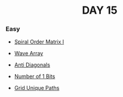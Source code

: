 <h1 align="center"> 
DAY 15
</h1>

### Easy

- [Spiral Order Matrix I](https://github.com/asthakri50/100_DAYS_OF_CODE/blob/main/Day15/1.java)

- [Wave Array](https://github.com/asthakri50/100_DAYS_OF_CODE/blob/main/Day15/2.java)

- [Anti Diagonals](https://github.com/asthakri50/100_DAYS_OF_CODE/blob/main/Day15/3.java)

- [Number of 1 Bits](https://github.com/asthakri50/100_DAYS_OF_CODE/blob/main/Day15/4.java)

- [Grid Unique Paths](https://github.com/asthakri50/100_DAYS_OF_CODE/blob/main/Day15/5.java)
